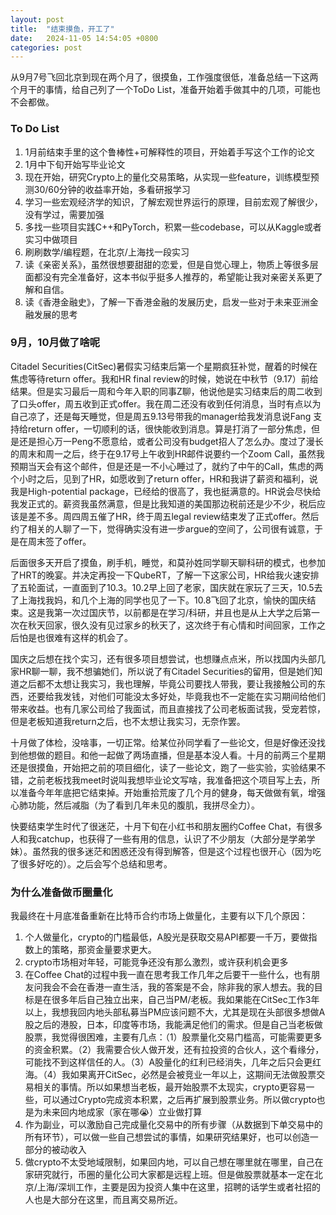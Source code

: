 ```yaml
---
layout: post
title:  "结束摸鱼，开工了"
date:   2024-11-05 14:54:05 +0800
categories: post
---
```


从9月7号飞回北京到现在两个月了，很摸鱼，工作强度很低，准备总结一下这两个月干的事情，给自己列了一个ToDo List，准备开始着手做其中的几项，可能也不会都做。

### To Do List
1. 1月前结束手里的这个鲁棒性+可解释性的项目，开始着手写这个工作的论文
2. 1月中下旬开始写毕业论文
3. 现在开始，研究Crypto上的量化交易策略，从实现一些feature，训练模型预测30/60分钟的收益率开始，多看研报学习
4. 学习一些宏观经济学的知识，了解宏观世界运行的原理，目前宏观了解很少，没有学过，需要加强
5. 多找一些项目实践C++和PyTorch，积累一些codebase，可以从Kaggle或者实习中做项目
6. 刷刷数学/编程题，在北京/上海找一段实习
7. 读《亲密关系》，虽然很想要甜甜的恋爱，但是自觉心理上，物质上等很多层面都没有完全准备好，这本书似乎挺多人推荐的，希望能让我对亲密关系更了解和自信。
8. 读《香港金融史》，了解一下香港金融的发展历史，启发一些对于未来亚洲金融发展的思考

### 9月，10月做了啥呢
Citadel Securities(CitSec)暑假实习结束后第一个星期疯狂补觉，醒着的时候在焦虑等待return offer。我和HR final review的时候，她说在中秋节（9.17）前给结果。但是实习最后一周和今年入职的同事Z聊，他说他是实习结束后的周二收到了口头offer，周五收到正式offer。我在周二还没有收到任何消息，当时有点以为自己凉了，还是每天睡觉，但是周五9.13号带我的manager给我发消息说Fang 支持给return offer，一切顺利的话，很快能收到消息。算是打消了一部分焦虑，但是还是担心万一Peng不愿意给，或者公司没有budget招人了怎么办。度过了漫长的周末和周一之后，终于在9.17号上午收到HR邮件说要约一个Zoom Call，虽然我预期当天会有这个邮件，但是还是一不小心睡过了，就约了中午的Call，焦虑的两个小时之后，见到了HR，如愿收到了return offer，HR和我讲了薪资和福利，说我是High-potential package，已经给的很高了，我也挺满意的。HR说会尽快给我发正式的。薪资我虽然满意，但是比我知道的美国那边税前还是少不少，税后应该是差不多。周四周五催了HR，终于周五legal review结束发了正式offer。然后约了相关的人聊了一下，觉得确实没有进一步argue的空间了，公司很有诚意，于是在周末签了offer。

后面很多天开启了摸鱼，刷手机，睡觉，和莫孙姓同学聊天聊科研的模式，也参加了HRT的晚宴。并决定再投一下QubeRT，了解一下这家公司，HR给我火速安排了五轮面试，一直面到了10.3。10.2早上回了老家，国庆就在家玩了三天，10.5去了上海找我妈，和几个上海的同学也见了一下。10.8飞回了北京，愉快的国庆结束。这是我第一次过国庆节，以前都是在学习/科研，并且也是从上大学之后第一次在秋天回家，很久没有见过家乡的秋天了，这次终于有心情和时间回家，工作之后怕是也很难有这样的机会了。

国庆之后想在找个实习，还有很多项目想尝试，也想赚点点米，所以找国内头部几家HR聊一聊，我不想骗她们，所以说了有Citadel Securities的留用，但是她们知道之后都不太想让我实习，我也理解，毕竟公司要找人带我，要让我接触公司的东西，还要给我发钱，对他们可能没太多好处，毕竟我也不一定能在实习期间给他们带来收益。也有几家公司给了我面试，而且直接找了公司老板面试我，受宠若惊，但是老板知道我return之后，也不太想让我实习，无奈作罢。

十月做了体检，没啥事，一切正常。给某位孙同学看了一些论文，但是好像还没找到他想做的题目。和他一起做了两场直播，但是基本没人看。十月的前两三个星期还是很摸鱼，开始把之前的项目细化，读了一些论文，跑了一些实验，实验结果不错，之前老板找我meet时说叫我想毕业论文写啥，我准备把这个项目写上去，所以准备今年年底把它结束掉。开始重拾荒废了几个月的健身，每天做做有氧，增强心肺功能，然后减脂（为了看到几年未见的腹肌，我拼尽全力）。

快要结束学生时代了很迷茫，十月下旬在小红书和朋友圈约Coffee Chat，有很多人和我catchup，也获得了一些有用的信息，认识了不少朋友（大部分是学弟学妹）。虽然我的很多迷茫和困惑还没有得到解答，但是这个过程也很开心（因为吃了很多好吃的）。之后会写个总结和思考。

### 为什么准备做币圈量化
我最终在十月底准备重新在比特币合约市场上做量化，主要有以下几个原因：
1. 个人做量化，crypto的门槛最低，A股光是获取交易API都要一千万，要做指数上的策略，那资金量要求更大。
2. crypto市场相对年轻，可能竞争还没有那么激烈，或许获利机会更多
3. 在Coffee Chat的过程中我一直在思考我工作几年之后要干一些什么，也有朋友问我会不会在香港一直生活，我的答案是不会，除非我的家人想去。我的目标是在很多年后自己独立出来，自己当PM/老板。我如果能在CitSec工作3年以上，我想我回内地头部私募当PM应该问题不大，尤其是现在头部很多想做A股之后的港股，日本，印度等市场，我能满足他们的需求。但是自己当老板做股票，我觉得很困难，主要有几点：（1）股票量化交易门槛高，可能需要更多的资金积累。（2）我需要合伙人做开发，还有拉投资的合伙人，这个看缘分，可能找不到这样信任的人。（3）A股量化的红利已经消失，几年之后只会更红海。（4）我如果离开CitSec，必然是会被竞业一年以上，这期间无法做股票交易相关的事情。所以如果想当老板，最开始股票不太现实，crypto更容易一些，可以通过Crypto完成资本积累，之后再扩展到股票业务。所以做crypto也是为未来回内地成家（家在哪😭）立业做打算
4. 作为副业，可以激励自己完成量化交易中的所有步骤（从数据到下单交易中的所有环节），可以做一些自己想尝试的事情，如果研究结果好，也可以创造一部分的被动收入
5. 做crypto不太受地域限制，如果回内地，可以自己想在哪里就在哪里，自己在家研究就行，币圈的量化公司大家都是远程上班。但是做股票就基本一定在北京/上海/深圳工作，主要是因为投资人集中在这里，招聘的话学生或者社招的人也是大部分在这里，而且离交易所近。

